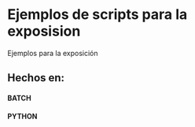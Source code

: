 # Ejemplos de scripts para la exposision
Ejemplos para la exposición

## Hechos en:
#### BATCH
#### PYTHON


